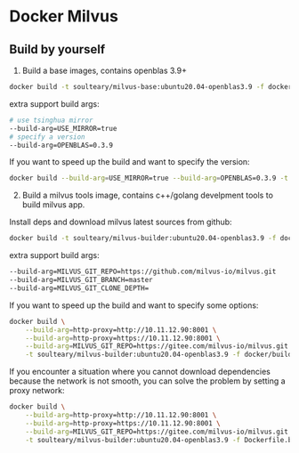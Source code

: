 # Docker Milvus

## Build by yourself

1. Build a base images, contains openblas 3.9+

```bash
docker build -t soulteary/milvus-base:ubuntu20.04-openblas3.9 -f docker/base/Dockerfile .
```

extra support build args:

```bash
# use tsinghua mirror
--build-arg=USE_MIRROR=true
# specify a version
--build-arg=OPENBLAS=0.3.9
```

If you want to speed up the build and want to specify the version:

```bash
docker build --build-arg=USE_MIRROR=true --build-arg=OPENBLAS=0.3.9 -t soulteary/milvus-base:ubuntu20.04-openblas3.9 -f docker/base/Dockerfile .
```

2. Build a milvus tools image, contains c++/golang develpment tools to build milvus app.

Install deps and download milvus latest sources from github:

```bash
docker build -t soulteary/milvus-builder:ubuntu20.04-openblas3.9 -f docker/builder/Dockerfile .
```

extra support build args:

```bash
--build-arg=MILVUS_GIT_REPO=https://github.com/milvus-io/milvus.git
--build-arg=MILVUS_GIT_BRANCH=master
--build-arg=MILVUS_GIT_CLONE_DEPTH=
```

If you want to speed up the build and want to specify some options:

```bash
docker build \
    --build-arg=http-proxy=http://10.11.12.90:8001 \
    --build-arg=http-proxy=https://10.11.12.90:8001 \
    --build-arg=MILVUS_GIT_REPO=https://gitee.com/milvus-io/milvus.git \
    -t soulteary/milvus-builder:ubuntu20.04-openblas3.9 -f docker/builder/Dockerfile .
```

If you encounter a situation where you cannot download dependencies because the network is not smooth, you can solve the problem by setting a proxy network:

```bash
docker build \
    --build-arg=http-proxy=http://10.11.12.90:8001 \
    --build-arg=http-proxy=https://10.11.12.90:8001 \
    --build-arg=MILVUS_GIT_REPO=https://gitee.com/milvus-io/milvus.git \
    -t soulteary/milvus-builder:ubuntu20.04-openblas3.9 -f Dockerfile.builder .
```
